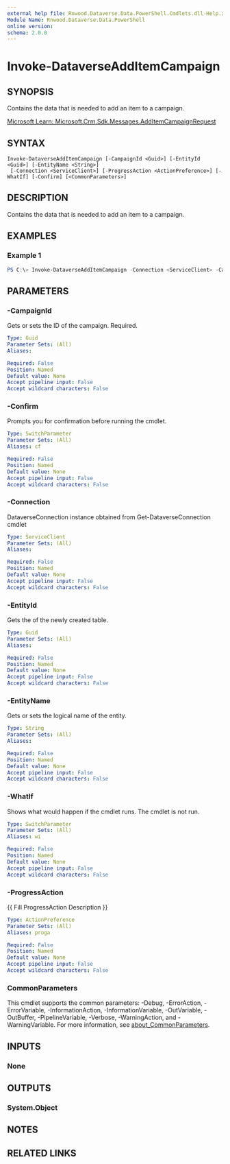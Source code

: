 ```yaml
---
external help file: Rnwood.Dataverse.Data.PowerShell.Cmdlets.dll-Help.xml
Module Name: Rnwood.Dataverse.Data.PowerShell
online version:
schema: 2.0.0
---
```


# Invoke-DataverseAddItemCampaign

## SYNOPSIS
Contains the data that is needed to add an item to a campaign.

[Microsoft Learn: Microsoft.Crm.Sdk.Messages.AddItemCampaignRequest](https://learn.microsoft.com/dotnet/api/Microsoft.Crm.Sdk.Messages.AddItemCampaignRequest)

## SYNTAX

```
Invoke-DataverseAddItemCampaign [-CampaignId <Guid>] [-EntityId <Guid>] [-EntityName <String>]
 [-Connection <ServiceClient>] [-ProgressAction <ActionPreference>] [-WhatIf] [-Confirm] [<CommonParameters>]
```

## DESCRIPTION
Contains the data that is needed to add an item to a campaign.

## EXAMPLES

### Example 1
```powershell
PS C:\> Invoke-DataverseAddItemCampaign -Connection <ServiceClient> -CampaignId <Guid> -EntityId <Guid> -EntityName <String>
```

## PARAMETERS

### -CampaignId
Gets or sets the ID of the campaign. Required.

```yaml
Type: Guid
Parameter Sets: (All)
Aliases:

Required: False
Position: Named
Default value: None
Accept pipeline input: False
Accept wildcard characters: False
```

### -Confirm
Prompts you for confirmation before running the cmdlet.

```yaml
Type: SwitchParameter
Parameter Sets: (All)
Aliases: cf

Required: False
Position: Named
Default value: None
Accept pipeline input: False
Accept wildcard characters: False
```

### -Connection
DataverseConnection instance obtained from Get-DataverseConnection cmdlet

```yaml
Type: ServiceClient
Parameter Sets: (All)
Aliases:

Required: False
Position: Named
Default value: None
Accept pipeline input: False
Accept wildcard characters: False
```

### -EntityId
Gets the of the newly created table.

```yaml
Type: Guid
Parameter Sets: (All)
Aliases:

Required: False
Position: Named
Default value: None
Accept pipeline input: False
Accept wildcard characters: False
```

### -EntityName
Gets or sets the logical name of the entity.

```yaml
Type: String
Parameter Sets: (All)
Aliases:

Required: False
Position: Named
Default value: None
Accept pipeline input: False
Accept wildcard characters: False
```

### -WhatIf
Shows what would happen if the cmdlet runs. The cmdlet is not run.

```yaml
Type: SwitchParameter
Parameter Sets: (All)
Aliases: wi

Required: False
Position: Named
Default value: None
Accept pipeline input: False
Accept wildcard characters: False
```

### -ProgressAction
{{ Fill ProgressAction Description }}

```yaml
Type: ActionPreference
Parameter Sets: (All)
Aliases: proga

Required: False
Position: Named
Default value: None
Accept pipeline input: False
Accept wildcard characters: False
```

### CommonParameters
This cmdlet supports the common parameters: -Debug, -ErrorAction, -ErrorVariable, -InformationAction, -InformationVariable, -OutVariable, -OutBuffer, -PipelineVariable, -Verbose, -WarningAction, and -WarningVariable. For more information, see [about_CommonParameters](http://go.microsoft.com/fwlink/?LinkID=113216).

## INPUTS

### None
## OUTPUTS

### System.Object
## NOTES

## RELATED LINKS
